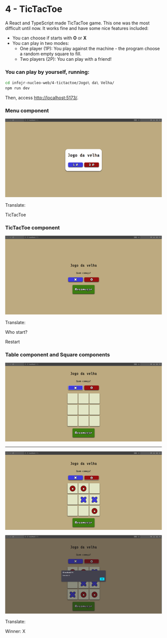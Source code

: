 # 4 - TicTacToe

A React and TypeScript made TicTacToe game. This one was the most difficult until now. It works fine and have some nice features included:

- You can choose if starts with **O** or **X**
- You can play in two modes:
    - One player (1P): You play against the machine - the program choose a random empty square to fill.
    - Two players (2P): You can play with a friend!

### You can play by yourself, running:

```bash
cd infojr-nucleo-web/4-tictactoe/Jogo\ da\ Velha/
npm run dev
```

Then, access [http://localhost:5173/](http://localhost:5173/).

### Menu component

![Untitled](assets-readme/Untitled.png)

Translate:

TicTacToe

### TicTacToe component

![Untitled](assets-readme/Untitled%201.png)

Translate: 

Who start?

Restart

### Table component and Square components

![Untitled](assets-readme/Untitled%202.png)

---

![Untitled](assets-readme/Untitled%203.png)

![Untitled](assets-readme/Untitled%204.png)

Translate: 

Winner: X